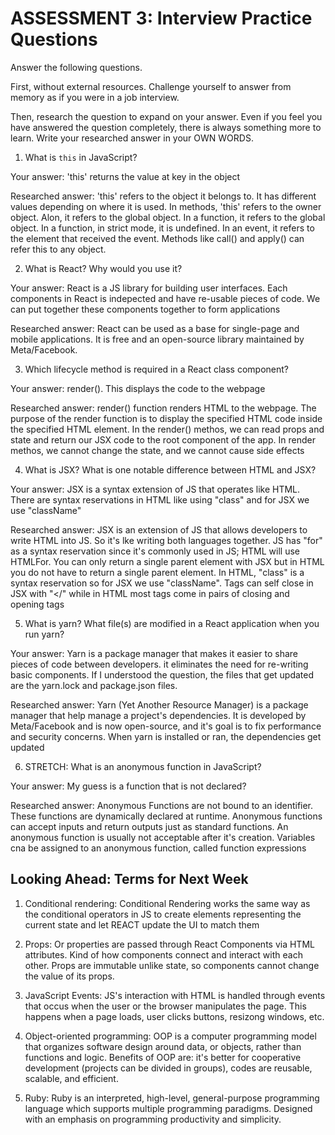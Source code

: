 # ASSESSMENT 3: Interview Practice Questions

Answer the following questions.

First, without external resources. Challenge yourself to answer from memory as if you were in a job interview.

Then, research the question to expand on your answer. Even if you feel you have answered the question completely, there is always something more to learn. Write your researched answer in your OWN WORDS.


1. What is `this` in JavaScript?

  Your answer: 'this' returns the value at key in the object

  Researched answer: 'this' refers to the object it belongs to. It has different values depending on where it is used. In methods, 'this' refers to the owner object. Alon, it refers to the global object. In a function, it refers to the global object. In a function, in strict mode, it is undefined. In an event, it refers to the element that received the event. Methods like call() and apply() can refer this to any object.



2. What is React? Why would you use it?

  Your answer: React is a JS library for building user interfaces. Each components in React is indepected and have re-usable pieces of code. We can put together these components together to form applications

  Researched answer: React can be used as a base for single-page and mobile applications. It is free and an open-source library maintained by Meta/Facebook.



3. Which lifecycle method is required in a React class component?

  Your answer: render(). This displays the code to the webpage

  Researched answer: render() function renders HTML to the webpage. The purpose of the render function is to display the specified HTML code inside the specified HTML element. In the render() methos, we can read props and state and return our JSX code to the root component of the app. In render methos, we cannot change the state, and we cannot cause side effects



4. What is JSX? What is one notable difference between HTML and JSX?

  Your answer: JSX is a syntax extension of JS that operates like HTML. There are syntax reservations in HTML like using "class" and for JSX we use "className"

  Researched answer: JSX is an extension of JS that allows developers to write HTML into JS. So it's lke writing both languages together. JS has "for" as a syntax reservation since it's commonly used in JS; HTML will use HTMLFor. You can only return a single parent element with JSX but in HTML you do not have to return a single parent element. In HTML, "class" is a syntax reservation so for JSX we use "className". Tags can self close in JSX with "</" while in HTML most tags come in pairs of closing and opening tags



5. What is yarn? What file(s) are modified in a React application when you run yarn?

  Your answer: Yarn is a package manager that makes it easier to share pieces of code between developers. it eliminates the need for re-writing basic components. If I understood the question, the files that get updated are the yarn.lock and package.json files.

  Researched answer: Yarn (Yet Another Resource Manager) is a package manager that help manage a project's dependencies. It is developed by Meta/Facebook and is now open-source, and it's goal is to fix performance and security concerns. When yarn is installed or ran, the dependencies get updated



6. STRETCH: What is an anonymous function in JavaScript?

  Your answer: My guess is a function that is not declared? 

  Researched answer: Anonymous Functions are not bound to an identifier. These functions are dynamically declared at runtime. Anonymous functions can accept inputs and return outputs just as standard functions. An anonymous function is usually not acceptable after it's creation. Variables cna be assigned to an anonymous function, called function expressions


## Looking Ahead: Terms for Next Week

1. Conditional rendering: Conditional Rendering  works the same way as the conditional operators in JS to create elements representing the current state and let REACT update the UI to match them

2. Props: Or properties are passed through React Components via HTML attributes. Kind of how components connect and interact with each other. Props are immutable unlike state, so components cannot change the value of its props.

3. JavaScript Events: JS's interaction with HTML is handled through events that occus when the user or the browser manipulates the page. This happens when a page loads, user clicks buttons, resizong windows, etc.

4. Object-oriented programming: OOP is a computer programming model that organizes software design around data, or objects, rather than functions and logic. Benefits of OOP are: it's better for cooperative development (projects can be divided in groups), codes are reusable, scalable, and efficient.

5. Ruby: Ruby is an interpreted, high-level, general-purpose programming language which supports multiple programming paradigms. Designed with an emphasis on programming productivity and simplicity. 
